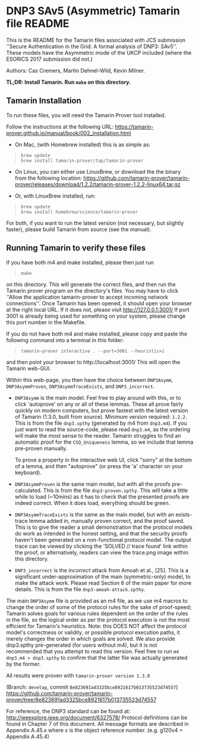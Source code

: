 DNP3 SAv5 (Asymmetric) Tamarin file README
==========================================

This is the README for the Tamarin files associated with JCS submission 
''Secure Authentication in the Grid: A formal analysis of DNP3: SAv5''.
These models have the Asymmetric mode of the UKCP included (where the ESORICS
2017 submission did not.)

Authors: Cas Cremers, Martin Dehnel-Wild, Kevin Milner.

**TL;DR: Install Tamarin. Run `make` on this directory.**


Tamarin Installation
--------------------

To run these files, you will need the Tamarin Prover tool installed.

Follow the instructions at the following URL:
https://tamarin-prover.github.io/manual/book/002_installation.html

- On Mac, (with Homebrew installed) this is as simple as:

>     brew update
>     brew install tamarin-prover/tap/tamarin-prover


- On Linux, you can either use LinuxBrew, or download the the binary from
  the following location:
  https://github.com/tamarin-prover/tamarin-prover/releases/download/1.2.2/tamarin-prover-1.2.2-linux64.tar.gz

- Or, with LinuxBrew installed, run:

>     brew update
>     brew install homebrew/science/tamarin-prover

For both, if you want to run the latest version (not necessary, but slightly 
faster), please build Tamarin from source (see the manual).


Running Tamarin to verify these files
-------------------------------------

If you have both m4 and make installed, please then just run 

>     make

on this directory. This will generate the correct files, and then run the
Tamarin prover program on the directory's files. You may have to click ''Allow
the application tamarin-prover to accept incoming network connections''. Once
Tamarin has been opened, it should open your browser at the right local URL. If
it does not, please visit http://127.0.0.1:3001/
If port 3001 is already being used for something on your system, please change
this port number in the Makefile.

If you do not have both m4 and make installed, please copy and paste the
following command into a terminal in this folder:

>     tamarin-prover interactive . --port=3001 --heuristic=i

and then point your browser to http://localhost:3001/
This will open the Tamarin web-GUI.

Within this web-page, you then have the choice between `DNP3Asymm`,
`DNP3AsymmProven`, `DNP3AsymmTraceExists`, and `DNP3_incorrect`.

- `DNP3Asymm` is the main model. Feel free to play around with this, or to click
  'autoprove' on any or all of these lemmas. These all prove fairly
  quickly on modern computers, but prove fastest with the latest version of
  Tamarin (1.3.0, built from source). Minimum version required: `1.2.2`. This is
  from the file `dnp3.spthy` (generated by m4 from `dnp3.m4`). If you just want
  to read the source-code, please read `dnp3.m4`, as the ordering will make the
  most sense to the reader. Tamarin struggles to find an automatic proof for
  the `CSQ_Uniqueness` lemma, so we include that lemma pre-proven manually.

  To prove a property in the interactive web UI, click "sorry" at the bottom
  of a lemma, and then "autoprove" (or press the 'a' character on your keyboard).

- `DNP3AsymmProven` is the same main model, but with all the proofs pre-
  calculated. This is from the file `dnp3-proven.spthy`. This will take a
  little while to load (~10mins) as it has to check that the presented proofs
  are indeed correct. When it does load, everything should be green.

- `DNP3AsymmTraceExists` is the same as the main model, but with an exists-trace
  lemma added in, manually proven correct, and the proof saved. This is to give
  the reader a small demonstration that the protocol models do work as intended
  in the honest setting, and that the security proofs haven't been generated on
  a non-functional protocol model. The output trace can be viewed by clicking
  the 'SOLVED // trace found' link within the proof, or alternatively, readers
  can view the trace.png image within this directory.

- `DNP3_incorrect` is the *incorrect* attack from Amoah et al., [25]. This is a
  significant under-approximation of the main (symmetric-only) model, to make
  the attack work. Please read Section 6 of the main paper for more details.
  This is from the file `dnp3-amoah-attack.spthy`.


The main `DNP3Asymm` file is provided as an m4 file, as we use m4 macros to change
the order of some of the protocol rules for the sake of proof-speed; Tamarin
solves goals for various rules dependent on the order of the rules in the file,
so the logical order as per the protocol execution is not the most efficient for
Tamarin's heuristics. Note: this DOES NOT affect the protocol model's
correctness or validity, or possible protocol execution paths, it merely changes
the order in which goals are solved. We also provide dnp3.spthy pre-generated
(for users without m4), but it is not recommended that you attempt to read this
version. Feel free to run `m4 dnp3.m4 > dnp3.spthy` to confirm that the latter
file was actually generated by the former.


All results were proven with `tamarin-prover version 1.3.0`

(Branch: `develop`, commit `8e823691ad3325bce8921617b013735523d74557`)
https://github.com/tamarin-prover/tamarin-prover/tree/8e823691ad3325bce8921617b013735523d74557

For reference, the DNP3 standard can be found at: http://ieeexplore.ieee.org/document/6327578/
Protocol definitions can be found in Chapter 7 of this document.
All message formats are described in Appendix A.45.x where x is the
object reference number. (e.g. g120v4 = Appendix A.45.4)
